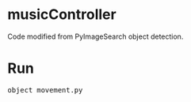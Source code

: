 # musicController
Code modified from PyImageSearch object detection. 
# Run
<pre>
object_movement.py
</pre>

